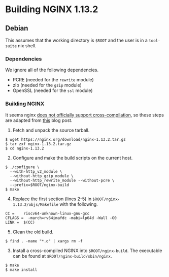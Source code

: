 # Building NGINX 1.13.2

## Debian

This assumes that the working directory is `$ROOT` and the user is in a `tool-suite` nix shell.

### Dependencies

We ignore all of the following dependencies.
- PCRE (needed for the `rewrite` module)
- zlb (needed for the `gzip` module)
- OpenSSL (needed for the `ssl` module)

### Building NGINX

It seems nginx [does not officially support cross-compilation](https://forum.nginx.org/read.php?2,279437,279441#msg-279441), so these steps are adapted from [this](http://tiebing.blogspot.com/2014/09/cross-compile-nginx-for-arm.html) blog post.

1. Fetch and unpack the source tarball.
```
$ wget https://nginx.org/download/nginx-1.13.2.tar.gz
$ tar zxf nginx-1.13.2.tar.gz
$ cd nginx-1.13.2
```

2. Configure and make the build scripts on the current host.
```
$ ./configure \
  --with-http_v2_module \
  --without-http_gzip_module \
  --without-http_rewrite_module --without-pcre \
  --prefix=$ROOT/nginx-build
$ make
```

4. Replace the first section (lines 2-5) in `$ROOT/nginx-1.13.2/objs/Makefile` with the following.
```
CC =	riscv64-unknown-linux-gnu-gcc
CFLAGS =  -march=rv64imafdc -mabi=lp64d -Wall -O0
LINK =	$(CC)
```

5. Clean the old build.
```
$ find . -name "*.o" | xargs rm -f
```

3. Install a cross-compiled NGINX into `$ROOT/nginx-build`. The executable can be found at `$ROOT/nginx-build/sbin/nginx`.
```
$ make
$ make install
```
